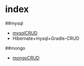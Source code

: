 # index
##mysql
* <a href="https://github.com/HuaYangFu/database/tree/mysqlCRUD">mysqlCRUD</a>
* <a hrea="https://github.com/HuaYangFu/database/tree/mysqlCRUD/HibernateCRUD">Hibernate+mysql+Gradle-CRUD</a>

##mongo
* <a href="https://github.com/HuaYangFu/database/tree/mongoCRUD">mongoCRUD</a>
